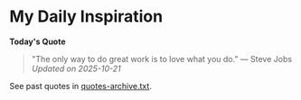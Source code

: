 # My Daily Inspiration

**Today's Quote**  
> "The only way to do great work is to love what you do." — Steve Jobs  
*Updated on 2025-10-21*

See past quotes in [quotes-archive.txt](quotes-archive.txt).